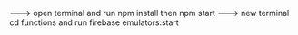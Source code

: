 ---> open terminal and run npm install then npm start
---> new terminal cd functions and run firebase emulators:start